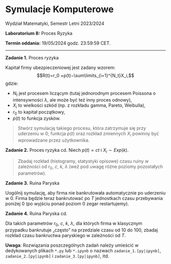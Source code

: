 # Symulacje Komputerowe

Wydział Matematyki, Semestr Letni 2023/2024

**Laboratorium 8:** Proces Ryzyka

**Termin oddania:** 19/05/2024 godz. 23:59:59 CET.

---

**Zadanie 1.** Proces ryzyka

Kapitał firmy ubezpieczeniowej jest zadany wzorem:
$$R(t)=r_0 +p(t)−\sum\limits_{i=1}^{N_t}X_i,$$
gdzie:
- $N_t$ jest procesem liczącym (tutaj jednorodnym procesem Poissona o intensywności $\lambda$, ale może być też inny proces odnowy),
- $X_i$ to wielkości szkód (np. z rozkładu gamma, Pareto, Weibulla),
- $r_0$ to kapitał początkowy,
- $p(t)$ to funkcja zysków. 
> Stwórz symulację takiego procesu, która zatrzymuje się przy uderzeniu w 0; funkcja $p(t)$ oraz rozkład zmiennych $X_i$ powinny być wprowadzane przez użytkownika.

**Zadanie 2.** Proces ryzyka cd.
Niech $p(t) = ct$ i $X_i \sim Exp(k)$. 
> Zbadaj rozkład (histogramy, statystyki opisowe) czasu ruiny w zależności od $r_0$, $c$, $k$, $\lambda$ (weź pod uwagę różne poziomy pozostałych parametrów).

**Zadanie 3.** Ruina Paryska

Uogólnij symulację, aby firma nie bankrutowała automatycznie po uderzeniu w 0. Firma będzie teraz bankrutować po $T$ jednostkach czasu przebywania poniżej $0$ (po wyjściu ponad poziom $0$ zegar restartujemy).

**Zadanie 4.** Ruina Paryska cd.

Dla takich parametrów $r_0$, $c$, $k$, $\lambda$, dla których firma w klasycznym przypadku bankrutuje „często” na przedziale czasu od $10$ do $100$, zbadaj rozkład czasu bankructwa paryskiego w zależności od $T$.

**Uwaga**: Rozwiązania poszczególnych zadań należy umieścić w dedykowanych plikach `*.py` lub `*.ipynb` o nazwach `zadanie_1.[py|ipynb]`, `zadanie_2.[py|ipynb]` i `zadanie_3.[py|ipynb]`, itd.
